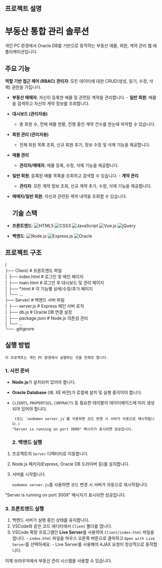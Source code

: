 ## 프로젝트 설명

# 부동산 통합 관리 솔루션
   
  개인 PC 환경에서 Oracle DB를 기반으로 동작하는 부동산 매물, 회원, 계약 관리 웹 애플리케이션입니다.

  ##  주요 기능
  **역할 기반 접근 제어 (RBAC)**
    **관리자**: 모든 데이터에 대한 CRUD(생성, 읽기, 수정, 삭제) 권한을 가집니다.
   - **부동산 매매자**: 자신이 등록한 매물 및 관련된 계약을 관리합니다.
    - **일반 회원**: 매물을 검색하고 자신의 계약 정보를 조회합니다.
  - **대시보드 (관리자용)**
    - 총 회원 수, 전체 매물 현황, 진행 중인 계약 건수를 한눈에 파악할 수 있습니다.
 - **회원 관리 (관리자용)**
      - 전체 회원 목록 조회, 신규 회원 추가, 정보 수정 및 삭제 기능을 제공합니다.
  - **매물 관리**
    - **관리자/매매자**: 매물 등록, 수정, 삭제 기능을 제공합니다.
   - **일반 회원**: 등록된 매물 목록을 조회하고 검색할 수 있습니다.
    - **계약 관리**
     - **관리자**: 모든 계약 정보 조회, 신규 계약 추가, 수정, 삭제 기능을 제공합니다.
  - **매매자/일반 회원**: 자신과 관련된 계약 내역을 조회할 수 있습니다.

     ## 기술 스택

 - **프론트엔드**:
   ![HTML5](https://img.shields.io/badge/HTML5-E34F26?style=flat-square&logo=html5&logoColor=white)
   ![CSS3](https://img.shields.io/badge/CSS3-1572B6?style=flat-square&logo=css3&logoColor=white)
   ![JavaScript](https://img.shields.io/badge/JavaScript-F7DF1E?style=flat-square&logo=javascript&logoColor=black)
   ![Vue.js](https://img.shields.io/badge/Vue.js-4FC08D?style=flat-square&logo=vuedotjs&logoColor=white)
   ![jQuery](https://img.shields.io/badge/jQuery-0769AD?style=flat-square&logo=jquery&logoColor=white)
  - **백엔드**:
  ![Node.js](https://img.shields.io/badge/Node.js-339933?style=flat-square&logo=nodedotjs&logoColor=white)
   ![Express.js](https://img.shields.io/badge/Express.js-000000?style=flat-square&logo=express&logoColor=white)
   ![Oracle](https://img.shields.io/badge/Oracle-F80000?style=flat-square&logo=oracle&logoColor=white)
 
## 프로젝트 구조
/  
├── Client/       # 프론트엔드 파일  
│   ├── index.html    # 로그인 및 메인 페이지  
│   ├── main.html     # 로그인 후 대시보드 및 관리 페이지  
│   ├── *.html        # 각 기능별 상세/수정/추가 페이지  
│   └── ...  
├── Server/       # 백엔드 서버 파일  
│   ├── server.js     # Express 메인 서버 로직  
│   ├── db.js         # Oracle DB 연결 설정  
│   ├── package.json  # Node.js 의존성 관리  
│   └── ...  
└── .gitignore  

  ## 실행 방법
    
    이 프로젝트는 개인 PC 환경에서 실행하는 것을 전제로 합니다.
  
  ### 1. 사전 준비

 - **Node.js**가 설치되어 있어야 합니다.
- **Oracle Database** (예: XE 버전)가 로컬에 설치 및 실행 중이어야 합니다.
 - `CLIENTS`, `PROPERTIES`, `CONTRACTS` 등 필요한 테이블이 데이터베이스에 미리 생성되어 있어야 합니다.
 
        (또는 `nodemon server.js`를 사용하면 코드 변경 시 서버가 자동으로 재시작됩니다.)
       "Server is running on port 3009" 메시지가 표시되면 성공입니다.

   ### 2. 백엔드 실행

1.  프로젝트의 `Server` 디렉터리로 이동합니다.
   
2.  Node.js 패키지(Express, Oracle DB 드라이버 등)를 설치합니다.
   
3.  서버를 시작합니다.
   
    `nodemon server.js`를 사용하면 코드 변경 시 서버가 자동으로 재시작됩니다.

"Server is running on port 3009" 메시지가 표시되면 성공입니다.
   
  ### 3. 프론트엔드 실행
 
   1.  백엔드 서버가 실행 중인 상태를 유지합니다.
   2.  VSCode와 같은 코드 에디터에서 `Client` 폴더를 엽니다.
  3.  VSCode 확장 프로그램인 **Live Server**를 사용하여 `Client/index.html` 파일을 엽니다.
    - `index.html` 파일을 마우스 오른쪽 버튼으로 클릭하고 `Open with Live Server`를 선택하세요.
     - Live Server를 사용해야 AJAX 요청이 정상적으로 동작합니다.
  
   이제 브라우저에서 부동산 관리 시스템을 사용할 수 있습니다.
